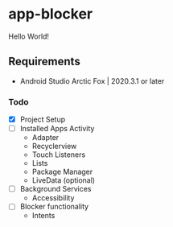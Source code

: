 # app-blocker

Hello World!

## Requirements
- Android Studio Arctic Fox | 2020.3.1 or later

### Todo

- [X] Project Setup
- [ ] Installed Apps Activity
  - Adapter
  - Recyclerview
  - Touch Listeners
  - Lists
  - Package Manager
  - LiveData (optional)
- [ ] Background Services
  - Accessibility
- [ ] Blocker functionality
  - Intents

